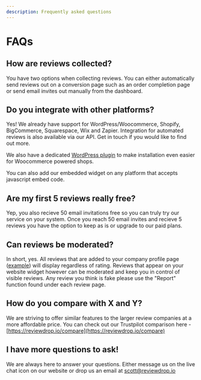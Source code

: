 ```yaml
---
description: Frequently asked questions
---
```


# FAQs

## How are reviews collected?

You have two options when collecting reviews. You can either automatically send reviews out on a conversion page such as an order completion page or send email invites out manually from the dashboard.

## Do you integrate with other platforms?

Yes! We already have support for WordPress/Woocommerce, Shopify, BigCommerce, Squarespace, Wix and Zapier. Integration for automated reviews is also available via our API. Get in touch if you would like to find out more.

We also have a dedicated [WordPress plugin](https://wordpress.org/plugins/reviewdrop/) to make installation even easier for Woocommerce powered shops.

You can also add our embedded widget on any platform that accepts javascript embed code.

## Are my first 5 reviews really free?

Yep, you also recieve 50 email invitations free so you can truly try our service on your system. Once you reach 50 email invites and recieve 5 reviews you have the option to keep as is or upgrade to our paid plans.

## Can reviews be moderated?

In short, yes. All reviews that are added to your company profile page \([example](http://reviewdrop.io/review/reviewdrop)\) will display regardless of rating. Reviews that appear on your website widget however can be moderated and keep you in control of visible reviews. Any review you think is fake please use the "Report" function found under each review page.

## How do you compare with X and Y?

We are striving to offer similar features to the larger review companies at a more affordable price. You can check out our Trustpilot comparison here - [https://reviewdrop.io/compare](https://reviewdrop.io/compare)

## I have more questions to ask!

We are always here to answer your questions. Either message us on the live chat icon on our website or drop us an email at [scott@reviewdrop.io](mailto:scott@reviewdrop.io)





